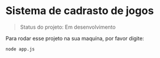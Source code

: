 <h1>Sistema de cadrasto de jogos</h1>

> Status do projeto: Em desenvolvimento 

Para rodar esse projeto na sua maquína, por favor digite:
```
node app.js
```
